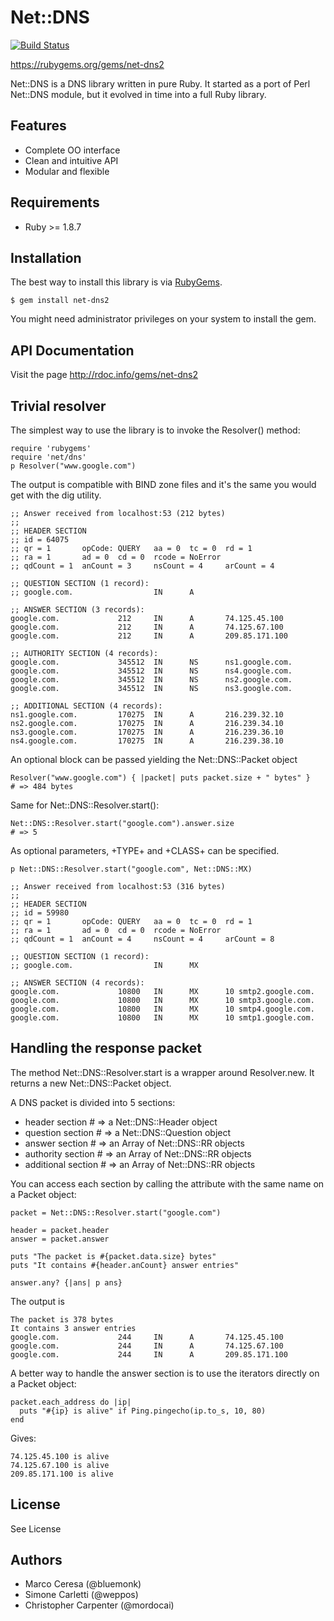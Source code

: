 # Net::DNS
[![Build Status](https://travis-ci.org/mordocai/net-dns.svg?branch=master)](https://travis-ci.org/mordocai/net-dns)

https://rubygems.org/gems/net-dns2

Net::DNS is a DNS library written in pure Ruby. It started as a port of Perl Net::DNS module, but it evolved in time into a full Ruby library.  


## Features

- Complete OO interface
- Clean and intuitive API
- Modular and flexible


## Requirements

* Ruby >= 1.8.7


## Installation

The best way to install this library is via [RubyGems](https://rubygems.org/).

    $ gem install net-dns2

You might need administrator privileges on your system to install the gem.


## API Documentation

Visit the page http://rdoc.info/gems/net-dns2


## Trivial resolver

The simplest way to use the library is to invoke the Resolver() method:

    require 'rubygems' 
    require 'net/dns'
    p Resolver("www.google.com")

The output is compatible with BIND zone files and it's the same you would get with the dig utility.

    ;; Answer received from localhost:53 (212 bytes)
    ;;
    ;; HEADER SECTION
    ;; id = 64075
    ;; qr = 1       opCode: QUERY   aa = 0  tc = 0  rd = 1
    ;; ra = 1       ad = 0  cd = 0  rcode = NoError
    ;; qdCount = 1  anCount = 3     nsCount = 4     arCount = 4
    
    ;; QUESTION SECTION (1 record):
    ;; google.com.                  IN      A
    
    ;; ANSWER SECTION (3 records):
    google.com.             212     IN      A       74.125.45.100
    google.com.             212     IN      A       74.125.67.100
    google.com.             212     IN      A       209.85.171.100
    
    ;; AUTHORITY SECTION (4 records):
    google.com.             345512  IN      NS      ns1.google.com.
    google.com.             345512  IN      NS      ns4.google.com.
    google.com.             345512  IN      NS      ns2.google.com.
    google.com.             345512  IN      NS      ns3.google.com.
    
    ;; ADDITIONAL SECTION (4 records):
    ns1.google.com.         170275  IN      A       216.239.32.10
    ns2.google.com.         170275  IN      A       216.239.34.10
    ns3.google.com.         170275  IN      A       216.239.36.10
    ns4.google.com.         170275  IN      A       216.239.38.10

An optional block can be passed yielding the Net::DNS::Packet object

    Resolver("www.google.com") { |packet| puts packet.size + " bytes" }
    # => 484 bytes

Same for Net::DNS::Resolver.start():

    Net::DNS::Resolver.start("google.com").answer.size
    # => 5

As optional parameters, +TYPE+ and +CLASS+ can be specified.

    p Net::DNS::Resolver.start("google.com", Net::DNS::MX)
    
    ;; Answer received from localhost:53 (316 bytes)
    ;;
    ;; HEADER SECTION
    ;; id = 59980
    ;; qr = 1       opCode: QUERY   aa = 0  tc = 0  rd = 1
    ;; ra = 1       ad = 0  cd = 0  rcode = NoError
    ;; qdCount = 1  anCount = 4     nsCount = 4     arCount = 8
    
    ;; QUESTION SECTION (1 record):
    ;; google.com.                  IN      MX
    
    ;; ANSWER SECTION (4 records):
    google.com.             10800   IN      MX      10 smtp2.google.com.
    google.com.             10800   IN      MX      10 smtp3.google.com.
    google.com.             10800   IN      MX      10 smtp4.google.com.
    google.com.             10800   IN      MX      10 smtp1.google.com.


## Handling the response packet

The method Net::DNS::Resolver.start is a wrapper around Resolver.new. It returns a new Net::DNS::Packet object.

A DNS packet is divided into 5 sections:

- header section # => a Net::DNS::Header object
- question section # => a Net::DNS::Question object
- answer section # => an Array of Net::DNS::RR objects
- authority section # => an Array of Net::DNS::RR objects
- additional section # => an Array of Net::DNS::RR objects

You can access each section by calling the attribute with the same name on a Packet object:

    packet = Net::DNS::Resolver.start("google.com")
    
    header = packet.header
    answer = packet.answer
    
    puts "The packet is #{packet.data.size} bytes"
    puts "It contains #{header.anCount} answer entries"
    
    answer.any? {|ans| p ans}
    
The output is 

    The packet is 378 bytes
    It contains 3 answer entries
    google.com.             244     IN      A       74.125.45.100
    google.com.             244     IN      A       74.125.67.100
    google.com.             244     IN      A       209.85.171.100

A better way to handle the answer section is to use the iterators directly on a Packet object:

    packet.each_address do |ip|
      puts "#{ip} is alive" if Ping.pingecho(ip.to_s, 10, 80)
    end

Gives:

    74.125.45.100 is alive
    74.125.67.100 is alive
    209.85.171.100 is alive


## License

See License

## Authors

- Marco Ceresa (@bluemonk)
- Simone Carletti (@weppos)
- Christopher Carpenter (@mordocai)
